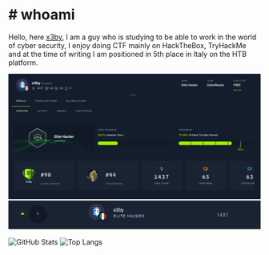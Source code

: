 # # whoami

Hello, here [x3by](https://app.hackthebox.com/users/446041), I am a guy who is studying to be able to work in the world of cyber security, I enjoy doing CTF mainly on HackTheBox, TryHackMe and at the time of writing I am positioned in 5th place in Italy on the HTB platform.

![image](/profile.png)
![image](/ranking.png)

![GitHub Stats](https://github-readme-stats.vercel.app/api?username=x3by&show_icons=true&theme=github_dark)
![Top Langs](https://github-readme-stats.vercel.app/api/top-langs/?username=x3by&layout=compact&theme=github_dark)
